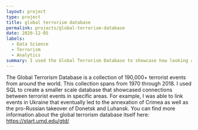 ```yaml
---
layout: project
type: project
title: global terrorism database
permalink: projects/global-terrorism-database
date: 2020-12-05
labels:
  - Data Science
  - Terrorism
  - Analytics
summary: I used the Global Terrorism Database to showcase how looking at data points from the past, could help to predict the future. 
---
```

The Global Terrorism Database is a collection of 190,000+ terrorist events from around the world. This collection spans from 1970 through 2018. 
I used SQL to create a smaller scale database that showcased connections between terrorist events in specific areas. 
For example, I was able to link events in Ukraine that eventually led to the annexation of Crimea as well as the pro-Russian takeover of Donetsk and Luhansk. 
You can find more information about the global terrorism database itself here: https://start.umd.edu/gtd/
